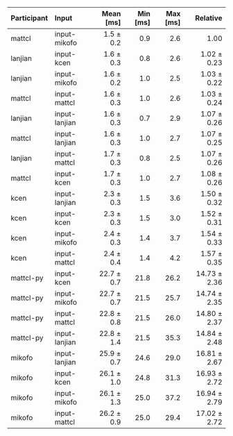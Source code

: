 | Participant | Input | Mean [ms] | Min [ms] | Max [ms] | Relative |
|:---|:---|---:|---:|---:|---:|
| mattcl | input-mikofo | 1.5 ± 0.2 | 0.9 | 2.6 | 1.00 |
| lanjian | input-kcen | 1.6 ± 0.3 | 0.8 | 2.6 | 1.02 ± 0.23 |
| lanjian | input-mikofo | 1.6 ± 0.2 | 1.0 | 2.5 | 1.03 ± 0.22 |
| mattcl | input-mattcl | 1.6 ± 0.3 | 1.0 | 2.6 | 1.03 ± 0.24 |
| lanjian | input-lanjian | 1.6 ± 0.3 | 0.7 | 2.9 | 1.07 ± 0.26 |
| mattcl | input-lanjian | 1.6 ± 0.3 | 1.0 | 2.7 | 1.07 ± 0.25 |
| lanjian | input-mattcl | 1.7 ± 0.3 | 0.8 | 2.5 | 1.07 ± 0.26 |
| mattcl | input-kcen | 1.7 ± 0.3 | 1.0 | 2.7 | 1.08 ± 0.26 |
| kcen | input-lanjian | 2.3 ± 0.3 | 1.5 | 3.6 | 1.50 ± 0.32 |
| kcen | input-kcen | 2.3 ± 0.3 | 1.5 | 3.0 | 1.52 ± 0.31 |
| kcen | input-mikofo | 2.4 ± 0.3 | 1.4 | 3.7 | 1.54 ± 0.33 |
| kcen | input-mattcl | 2.4 ± 0.4 | 1.4 | 4.2 | 1.57 ± 0.35 |
| mattcl-py | input-kcen | 22.7 ± 0.7 | 21.8 | 26.2 | 14.73 ± 2.36 |
| mattcl-py | input-mikofo | 22.7 ± 0.7 | 21.5 | 25.7 | 14.74 ± 2.35 |
| mattcl-py | input-mattcl | 22.8 ± 0.8 | 21.5 | 26.0 | 14.80 ± 2.37 |
| mattcl-py | input-lanjian | 22.8 ± 1.4 | 21.5 | 35.3 | 14.84 ± 2.48 |
| mikofo | input-lanjian | 25.9 ± 0.7 | 24.6 | 29.0 | 16.81 ± 2.67 |
| mikofo | input-kcen | 26.1 ± 1.0 | 24.8 | 31.3 | 16.93 ± 2.72 |
| mikofo | input-mikofo | 26.1 ± 1.3 | 25.0 | 37.2 | 16.94 ± 2.79 |
| mikofo | input-mattcl | 26.2 ± 0.9 | 25.0 | 29.4 | 17.02 ± 2.72 |
